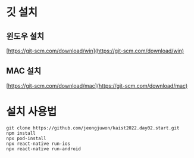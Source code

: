 # 깃 설치

## 윈도우 설치

[https://git-scm.com/download/win](https://git-scm.com/download/win)

## MAC 설치

[https://git-scm.com/download/mac](https://git-scm.com/download/mac)

# 설치 사용법

```
git clone https://github.com/jeongjuwon/kaist2022.day02.start.git
npm install
npx pod-install
npx react-native run-ios
npx react-native run-android
```
